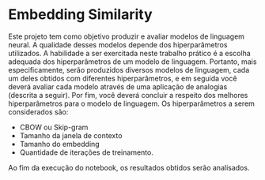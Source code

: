 # Embedding Similarity

Este projeto tem como objetivo produzir e avaliar modelos de linguagem neural. A qualidade desses modelos depende dos hiperparâmetros utilizados. A habilidade a ser exercitada neste trabalho prático é a escolha adequada dos hiperparâmetros de um modelo de linguagem. Portanto, mais especificamente, serão produzidos diversos modelos de linguagem, cada um deles obtidos com diferentes hiperparâmetros, e em seguida você deverá avaliar cada modelo através de uma aplicação de analogias (descrita a seguir). Por fim, você deverá concluir a respeito dos melhores hiperparâmetros para o modelo de linguagem. Os hiperparâmetros a serem considerados são:

* CBOW ou Skip-gram
* Tamanho da janela de contexto
* Tamanho do embedding
* Quantidade de iterações de treinamento.

Ao fim da execução do notebook, os resultados obtidos serão analisados.
